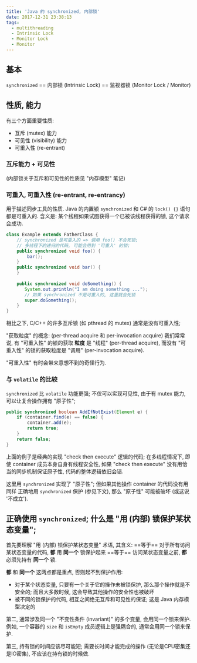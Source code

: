 ```yaml
---
title: 'Java 的 synchronized, 内部锁'
date: 2017-12-31 23:38:13
tags: 
  - multithreading
  - Intrinsic Lock
  - Monitor Lock
  - Monitor
---
```



## 基本
`synchronized` == 内部锁 (Intrinsic Lock) == 监视器锁 (Monitor Lock / Monitor)


## 性质, 能力
有三个方面重要性质:
+ 互斥 (mutex) 能力
+ 可见性 (visibility) 能力
+ 可重入性 (re-entrant)

### 互斥能力 + 可见性
(内部锁关于互斥和可见性的性质见 "内存模型" 笔记)

### 可重入, 可重入性 (re-entrant, re-entrancy) 
用于描述同步工具的性质. Java 的内置锁 `synchronized` 和 C# 的 `lock() {}` 语句都是可重入的.
含义是: 某个线程如果试图获得一个已被该线程获得的锁, 这个请求会成功.
```java
class Example extends FatherClass {
    // synchronized 是可重入的 => 调用 foo() 不会死锁;
    // 多线程下的递归的代码, 可能会用到 '可重入' 的锁;
    public synchronized void foo() {
        bar();
    }
    public synchronized void bar() {
    }
    
    public synchronized void doSomething() {
       System.out.println("I am doing something ...");
       // 如果 synchronized 不是可重入的, 这里就会死锁
       super.doSomething();    
    }
}
```
相比之下, C/C++ 的许多互斥锁 (如 pthread 的 mutex) 通常是没有可重入性;

"获取粒度" 的概念: (per-thread acquire 和 per-invocation acquire)
我们常常说, 有 "可重入性" 的锁的获取 **粒度** 是 "线程" (per-thread acquire), 
而没有 "可重入性" 的锁的获取粒度是 "调用" (per-invocation acquire).

"可重入性" 有时会带来意想不到的奇怪行为.

### 与 `volatile` 的比较
`synchronized` 比 `volatile` 功能更强; 不仅可以实现可见性, 
由于有 mutex 能力, 可以让复合操作拥有 "原子性";

```java
public synchronized boolean AddIfNotExist(Element e) {
    if (container.find(e) == false) {
        container.add(e);
        return true;
    }
    return false;
}
```
上面的例子是经典的实现 "check then execute" 逻辑的代码;
在多线程情况下, 即使 container 成员本身自身有线程安全性, 
如果 "check then execute" 没有用恰当的同步机制保证原子性, 代码的整体逻辑依旧会错.

这里用 `synchronized` 实现了 "原子性"; 但如果其他操作 container 的代码没有用同样
正确地用 `synchronized` 保护 (参见下文), 那么 "原子性" 可能被破坏 (或这说 '不成立').


## 正确使用 `synchronized`; 什么是 "用 (内部) 锁保护某状态变量";
首先要理解 "用 (内部) 锁保护某状态变量" 术语, 其含义:
==等于== 对于所有访问某状态变量的代码, **都** 用 **同一个** 锁保护起来
==等于== 访问某状态变量之前, **都** 必须先持有 **同一个** 锁.

**都** 和 **同一个** 这两点都是重点, 否则起不到保护作用:
+ 对于某个状态变量, 只要有一个关于它的操作未被锁保护, 那么那个操作就是不安全的;
  而且大多数时候, 这会导致其他操作的安全性也被破坏
+ 被不同的锁保护的代码, 相互之间绝无互斥和可见性的保证; 
  这是 Java 内存模型决定的
   
第二, 通常涉及同一个 "不变性条件 (invariant)" 的多个变量, 会用同一个锁来保护.
例如, 一个容器的 `size` 和 `isEmpty` 成员逻辑上是强耦合的, 通常会用同一个锁来保护.

第三, 持有锁的时间应该尽可能短; 需要长时间才能完成的操作 (无论是CPU密集还是IO密集),
不应该在持有锁的时候做.

